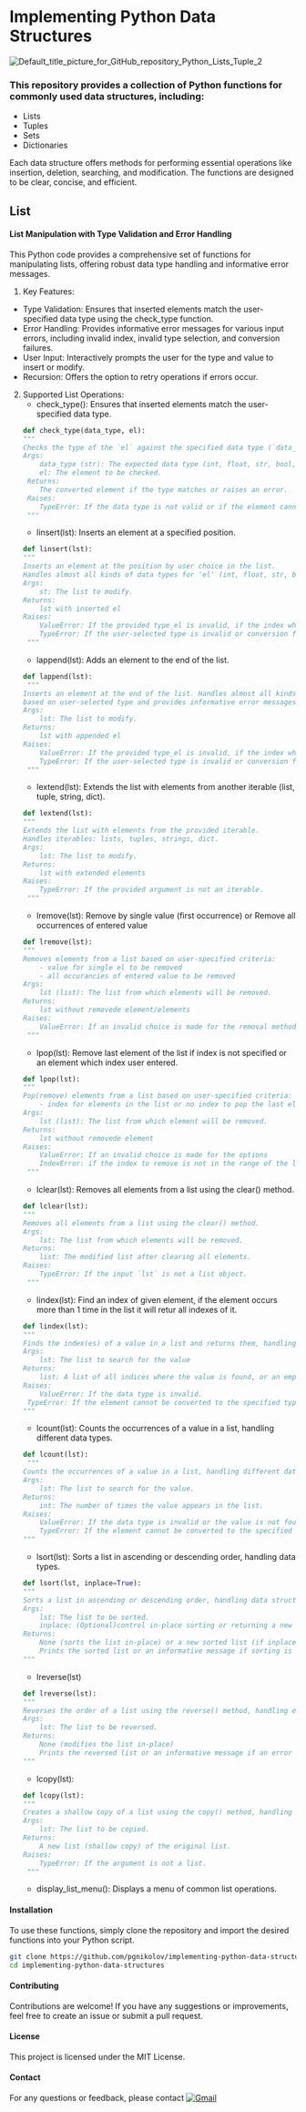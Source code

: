 # Implementing Python Data Structures

![Default_title_picture_for_GitHub_repository_Python_Lists_Tuple_2](https://github.com/pgnikolov/implementing-python-data-structures/assets/151896883/e21970fa-c162-4dea-aef6-f5d46585b818)

### This repository provides a collection of Python functions for commonly used data structures, including:

* Lists
* Tuples
* Sets
* Dictionaries

Each data structure offers methods for performing essential operations like insertion, deletion, searching, and modification.
The functions are designed to be clear, concise, and efficient.

## List

#### List Manipulation with Type Validation and Error Handling

This Python code provides a comprehensive set of functions for manipulating lists, offering robust data type handling and informative error messages.

1. Key Features:

- Type Validation: Ensures that inserted elements match the user-specified data type using the check_type function.
- Error Handling: Provides informative error messages for various input errors, including invalid index, invalid type selection, and conversion failures.
- User Input: Interactively prompts the user for the type and value to insert or modify.
- Recursion: Offers the option to retry operations if errors occur.

2. Supported List Operations:
	- check_type(): Ensures that inserted elements match the user-specified data type.
   ```python
   def check_type(data_type, el):
   """
   Checks the type of the `el` against the specified data type (`data_type`).
   Args:
       data_type (str): The expected data type (int, float, str, bool, list, tuple, set, dict).
       el: The element to be checked.
    Returns:
       The converted element if the type matches or raises an error.
    Raises:
       TypeError: If the data type is not valid or if the element cannot be converted to the specified type.
    """
   ```
    - linsert(lst): Inserts an element at a specified position.
   ```python
   def linsert(lst):
   """
   Inserts an element at the position by user choice in the list.
   Handles almost all kinds of data types for 'el' (int, float, str, bool, list, tuple, set, dict) based on user-selected type and provides informative error messages.
   Args:
       st: The list to modify.
   Returns:
       lst with inserted el
   Raises:
       ValueError: If the provided type_el is invalid, if the index which user entered is not int.
       TypeError: If the user-selected type is invalid or conversion fails.
    """
   ```
    - lappend(lst): Adds an element to the end of the list.
   ```python
   def lappend(lst):
    """
   Inserts an element at the end of the list. Handles almost all kinds of data types for 'el'(int, float, str, bool, list, tuple, set, dict)
   based on user-selected type and provides informative error messages.
   Args:
       lst: The list to modify.
   Returns:
       lst with appended el
   Raises:
       ValueError: If the provided type_el is invalid, if the index which user entered is not int.
       TypeError: If the user-selected type is invalid or conversion fails.
    """
   ```
    - lextend(lst): Extends the list with elements from another iterable (list, tuple, string, dict).
   ```python
   def lextend(lst):
   """
   Extends the list with elements from the provided iterable.
   Handles iterables: lists, tuples, strings, dict.
   Args:
       lst: The list to modify.
   Returns:
       lst with extended elements
   Raises:
       TypeError: If the provided argument is not an iterable.
    """
   ```
    - lremove(lst): Remove by single value (first occurrence) or Remove all occurrences of entered value
   ```python
   def lremove(lst):
   """
   Removes elements from a list based on user-specified criteria:
       - value for single el to be removed
       - all occurancies of entered value to be removed
   Args:
       lst (list): The list from which elements will be removed.
   Returns:
       lst without removede element/elements
   Raises:
       ValueError: If an invalid choice is made for the removal method or if the value to remove is not found in the list.
    """
   ```
    - lpop(lst): Remove last element of the list if index is not specified or an element which index user entered.
   ```python
   def lpop(lst):
   """
   Pop(remove) elements from a list based on user-specified criteria:
       - index for elements in the list or no index to pop the last element
   Args:
       lst (list): The list from which element will be removed.
   Returns:
       lst without removede element
   Raises:
       ValueError: If an invalid choice is made for the options
       IndexError: if the index to remove is not in the range of the list.
    """
   ``` 
    - lclear(lst): Removes all elements from a list using the clear() method.
   ```python
   def lclear(lst):
   """
   Removes all elements from a list using the clear() method.
   Args:
       lst: The list from which elements will be removed.
   Returns:
       list: The modified list after clearing all elements.
   Raises:
       TypeError: If the input `lst` is not a list object.
    """
   ```
    - lindex(lst): Find an index of given element, if the element occurs more than 1 time in the list it will retur all indexes of it.
   ```python
   def lindex(lst):
   """
   Finds the index(es) of a value in a list and returns them, handling different data types.
   Args:
       lst: The list to search for the value
   Returns:
       list: A list of all indices where the value is found, or an empty list if not found.
   Raises:
       ValueError: If the data type is invalid.
   	TypeError: If the element cannot be converted to the specified type.
   """
   ```
    - lcount(lst): Counts the occurrences of a value in a list, handling different data types.
   ```python
   def lcount(lst):
    """
   Counts the occurrences of a value in a list, handling different data types.
   Args:
       lst: The list to search for the value.
   Returns:
       int: The number of times the value appears in the list.
   Raises:
       ValueError: If the data type is invalid or the value is not found in the list.
       TypeError: If the element cannot be converted to the specified type.
   """
   ```
    - lsort(lst): Sorts a list in ascending or descending order, handling data types.
   ```python
   def lsort(lst, inplace=True):
   """
   Sorts a list in ascending or descending order, handling data structures.
   Args:
       lst: The list to be sorted.
       inplace: (Optional)control in-place sorting or returning a new list. Defaults to True (in-place sorting).
   Returns:
       None (sorts the list in-place) or a new sorted list (if inplace=False).
       Prints the sorted list or an informative message if sorting is not possible.
   """
   ```
   - lreverse(lst)
   ```python
   def lreverse(lst):
   """
   Reverses the order of a list using the reverse() method, handling errors.
   Args:
       lst: The list to be reversed.
   Returns:
       None (modifies the list in-place)
       Prints the reversed list or an informative message if an error occurs.
   """
   ```
   - lcopy(lst):
   ```python
   def lcopy(lst):
   """
   Creates a shallow copy of a list using the copy() method, handling errors.
   Args:
       lst: The list to be copied.
   Returns:
       A new list (shallow copy) of the original list.
   Raises:
       TypeError: If the argument is not a list.
	"""  
   ```
   - display_list_menu(): Displays a menu of common list operations.

#### Installation

To use these functions, simply clone the repository and import the desired functions into your Python script.
```bash
git clone https://github.com/pgnikolov/implementing-python-data-structures.git
cd implementing-python-data-structures
```
#### Contributing
Contributions are welcome! If you have any suggestions or improvements, feel free to create an issue or submit a pull request.

#### License
This project is licensed under the MIT License.

#### Contact
For any questions or feedback, please contact [![Gmail](https://img.shields.io/badge/-Gmail-c14438?style=flat&logo=Gmail&logoColor=white)](mailto:pgnikolov@gmail.com)

